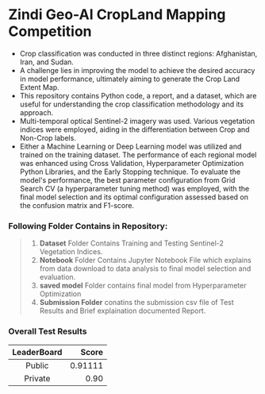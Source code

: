 # Zindi Geo-AI CropLand Mapping Competition

- Crop classification was conducted in three distinct regions: Afghanistan, Iran, and Sudan.
- A challenge lies in improving the model to achieve the desired accuracy in model performance, ultimately aiming to generate the Crop Land Extent Map.
- This repository contains Python code, a report, and a dataset, which are useful for understanding the crop classification methodology and its approach.
- Multi-temporal optical Sentinel-2 imagery was used. Various vegetation indices were employed, aiding in the differentiation between Crop and Non-Crop labels.
- Either a Machine Learning or Deep Learning model was utilized and trained on the training dataset. The performance of each regional model was enhanced using Cross Validation, Hyperparameter Optimization Python Libraries, and the Early Stopping technique. To evaluate the model's performance, the best parameter configuration from Grid Search CV (a hyperparameter tuning method) was employed, with the final model selection and its optimal configuration assessed based on the confusion matrix and F1-score.



### Following Folder Contains in Repository:

> 1. **Dataset** Folder Contains Training and Testing Sentinel-2 Vegetation Indices.
> 2. **Notebook** Folder Contains Jupyter Notebook File which explains from data download to data analysis to final model selection and evaluation.
> 3. **saved model** Folder contains final model from Hyperparameter Optimization
> 4. **Submission Folder** conatins the submission csv file of Test Results and Brief explaination documented Report.


### Overall Test Results


| LeaderBoard | Score |
|:----------:|------------:|
| Public    | 0.91111    | 
| Private   | 0.90     | 




